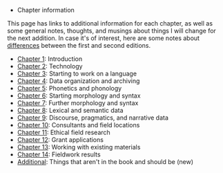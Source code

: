 * Chapter information

This page has links to additional information for each chapter, as well as some general notes, thoughts, and musings about things I will change for the next addition. In case it's of interest, here are some notes about [differences](differences.md) between the first and second editions.

* [Chapter 1](chapters/ch1.md): Introduction
* [Chapter 2](chapters/ch2.md): Technology
* [Chapter 3](chapters/ch3.md): Starting to work on a language
* [Chapter 4](chapters/ch4.md): Data organization and archiving
* [Chapter 5](chapters/ch5.md): Phonetics and phonology
* [Chapter 6](chapters/ch6.md): Starting morphology and syntax
* [Chapter 7](chapters/ch7.md): Further morphology and syntax
* [Chapter 8](chapters/ch8.md): Lexical and semantic data
* [Chapter 9](chapters/ch9.md): Discourse, pragmatics, and narrative data
* [Chapter 10](chapters/ch10.md): Consultants and field locations
* [Chapter 11](chapters/ch11.md): Ethical field research
* [Chapter 12](chapters/ch12.md): Grant applications
* [Chapter 13](chapters/ch13.md): Working with existing materials
* [Chapter 14](chapters/ch14.md): Fieldwork results
* [Additional](chapters/additional.md): Things that aren't in the book and should be (new)
